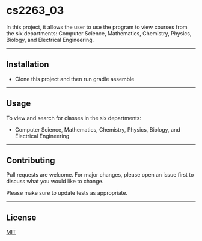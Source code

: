 # cs2263_03
In this project, it allows the user to use the program to view courses from the six departments: Computer Science, Mathematics, Chemistry, Physics, Biology, and Electrical Engineering.

***

## Installation 
* Clone this project and then run gradle assemble

***

## Usage
To view and search for classes in the six departments:
- Computer Science, Mathematics, Chemistry, Physics, Biology, and Electrical Engineering

***

## Contributing
Pull requests are welcome. For major changes, please open an issue first to discuss what you would like to change.

Please make sure to update tests as appropriate.

***

## License
[MIT](https://choosealicense.com/licenses/mit/)
